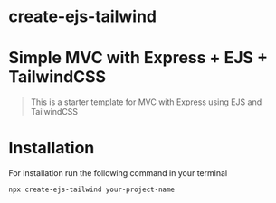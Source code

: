 # create-ejs-tailwind
# Simple MVC with Express + EJS + TailwindCSS 

> This is a starter template for MVC with Express using EJS and TailwindCSS

# Installation

For installation run the following command in your terminal

```bash
npx create-ejs-tailwind your-project-name
```
